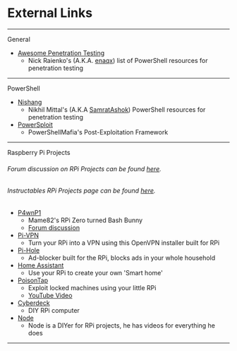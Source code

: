 # External Links

--------
General
- [Awesome Penetration Testing](https://github.com/enaqx/awesome-pentest)
  - Nick Raienko's (A.K.A. [enaqx](https://github.com/enaqx)) list of PowerShell resources for penetration testing
--------
PowerShell
- [Nishang](https://github.com/samratashok/nishang)
  - Nikhil Mittal's (A.K.A [SamratAshok](https://github.com/samratashok)) PowerShell resources for penetration testing
- [PowerSploit](https://github.com/PowerShellMafia/PowerSploit)
  - PowerShellMafia's Post-Exploitation Framework
--------
Raspberry Pi Projects
###### Forum discussion on RPi Projects can be found [here](https://forums.hak5.org/topic/39850-pi-projects/?tab=comments#comment-284886).
###### Instructables RPi Projects page can be found [here](http://www.instructables.com/id/Raspberry-Pi-Projects/).
- [P4wnP1](https://github.com/mame82/P4wnP1)
  - Mame82's RPi Zero turned Bash Bunny
  - [Forum discussion](https://forums.hak5.org/topic/41694-p4wnp1/?tab=comments#comment-296235)
- [Pi-VPN](https://github.com/pivpn/pivpn)
  - Turn your RPi into a VPN using this OpenVPN installer built for RPi
- [Pi-Hole](https://pi-hole.net)
  - Ad-blocker built for the RPi, blocks ads in your whole household
- [Home Assistant](https://home-assistant.io/)
  - Use your RPi to create your own 'Smart home'
- [PoisonTap](https://samy.pl/poisontap/)
  - Exploit locked machines using your little RPi
  - [YouTube Video](https://www.youtube.com/watch?v=Aatp5gCskvk)
- [Cyberdeck](https://www.reddit.com/r/cyberDeck/)
  - DIY RPi computer
- [Node](https://n-o-d-e.net/)
  - Node is a DIYer for RPi projects, he has videos for everything he does
--------
